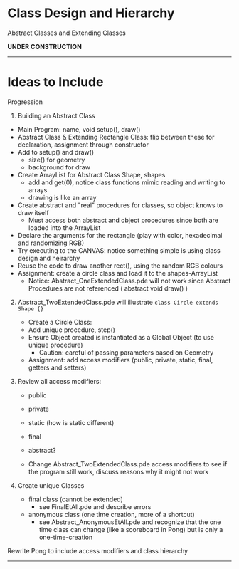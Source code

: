 # Class Design and Hierarchy
Abstract Classes and Extending Classes

**UNDER CONSTRUCTION**


---

# Ideas to Include
Progression
1. Building an Abstract Class
- Main Program: name, void setup(), draw()
- Abstract Class & Extending Rectangle Class: flip between these for declaration, assignment through constructor
- Add to setup() and draw()
  - size() for geometry
  - background for draw
- Create ArrayList for Abstract Class Shape, shapes
  - add and get(0), notice class functions mimic reading and writing to arrays
  - drawing is like an array
- Create abstract and "real" procedures for classes, so object knows to draw itself
  - Must access both abstract and object procedures since both are loaded into the ArrayList
- Declare the arguments for the rectangle (play with color, hexadecimal and randomizing RGB)
- Try executing to the CANVAS: notice something simple is using class design and heirarchy
- Reuse the code to draw another rect(), using the random RGB colours
- Assignment: create a circle class and load it to the shapes-ArrayList
  - Notice: Abstract_OneExtendedClass.pde will not work since Abstract Procedures are not referenced ( abstract void draw() )

2. Abstract_TwoExtendedClass.pde will illustrate ```class Circle extends Shape {}```
   - Create a Circle Class:
   - Add unique procedure, step()
   - Ensure Object created is instantiated as a Global Object (to use unique procedure)
     - Caution: careful of passing parameters based on Geometry
   - Assignment: add access modifiers (public, private, static, final, getters and setters)

3. Review all access modifiers:
   - public
   - private
   - static (how is static different)
   - final
   - abstract?

   - Change Abstract_TwoExtendedClass.pde access modifiers to see if the program still work, discuss reasons why it might not work

4. Create unique Classes
   - final class (cannot be extended)
     - see FinalEtAll.pde and describe errors
   - anonymous class (one time creation, more of a shortcut)
     - see Abstract_AnonymousEtAll.pde and recognize that the one time class can change (like a scoreboard in Pong) but is only a one-time-creation

Rewrite Pong to include access modifiers and class hierarchy

---
